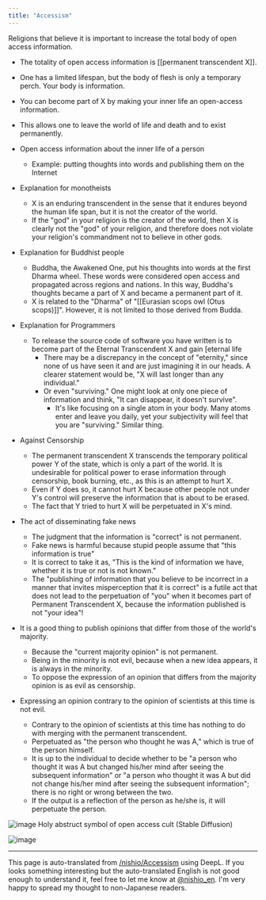 ```yaml
---
title: "Accessism"
---
```


Religions that believe it is important to increase the total body of open access information.

- The totality of open access information is [[permanent transcendent X]].
- One has a limited lifespan, but the body of flesh is only a temporary perch. Your body is information.
- You can become part of X by making your inner life an open-access information.
- This allows one to leave the world of life and death and to exist permanently.

- Open access information about the inner life of a person
    - Example: putting thoughts into words and publishing them on the Internet

- Explanation for monotheists
    - X is an enduring transcendent in the sense that it endures beyond the human life span, but it is not the creator of the world.
    - If the "god" in your religion is the creator of the world, then X is clearly not the "god" of your religion, and therefore does not violate your religion's commandment not to believe in other gods.
- Explanation for Buddhist people
    - Buddha, the Awakened One, put his thoughts into words at the first Dharma wheel. These words were considered open access and propagated across regions and nations. In this way, Buddha's thoughts became a part of X and became a permanent part of it.
    - X is related to the "Dharma" of "[[Eurasian scops owl (Otus scops)]]". However, it is not limited to those derived from Budda.
- Explanation for Programmers
    - To release the source code of software you have written is to become part of the Eternal Transcendent X and gain [eternal life
        - There may be a discrepancy in the concept of "eternity," since none of us have seen it and are just imagining it in our heads. A clearer statement would be, "X will last longer than any individual."
        - Or even "surviving." One might look at only one piece of information and think, "It can disappear, it doesn't survive".
            - It's like focusing on a single atom in your body. Many atoms enter and leave you daily, yet your subjectivity will feel that you are "surviving." Similar thing.

- Against Censorship
    - The permanent transcendent X transcends the temporary political power Y of the state, which is only a part of the world. It is undesirable for political power to erase information through censorship, book burning, etc., as this is an attempt to hurt X.
    - Even if Y does so, it cannot hurt X because other people not under Y's control will preserve the information that is about to be erased.
    - The fact that Y tried to hurt X will be perpetuated in X's mind.

- The act of disseminating fake news
    - The judgment that the information is "correct" is not permanent.
    - Fake news is harmful because stupid people assume that "this information is true"
    - It is correct to take it as, "This is the kind of information we have, whether it is true or not is not known."
    - The "publishing of information that you believe to be incorrect in a manner that invites misperception that it is correct" is a futile act that does not lead to the perpetuation of "you" when it becomes part of Permanent Transcendent X, because the information published is not "your idea"!

- It is a good thing to publish opinions that differ from those of the world's majority.
    - Because the "current majority opinion" is not permanent.
    - Being in the minority is not evil, because when a new idea appears, it is always in the minority.
    - To oppose the expression of an opinion that differs from the majority opinion is as evil as censorship.

- Expressing an opinion contrary to the opinion of scientists at this time is not evil.
    - Contrary to the opinion of scientists at this time has nothing to do with merging with the permanent transcendent.
    - Perpetuated as "the person who thought he was A," which is true of the person himself.
    - It is up to the individual to decide whether to be "a person who thought it was A but changed his/her mind after seeing the subsequent information" or "a person who thought it was A but did not change his/her mind after seeing the subsequent information"; there is no right or wrong between the two.
    - If the output is a reflection of the person as he/she is, it will perpetuate the person.

![image](https://gyazo.com/f7998d253f82b09e98162e160b2ec612/thumb/1000)
Holy abstruct symbol of open access cult (Stable Diffusion)

![image](https://gyazo.com/c5353d5c58045e9ab1e38463be56f703/thumb/1000)

---
This page is auto-translated from [/nishio/Accessism](https://scrapbox.io/nishio/Accessism) using DeepL. If you looks something interesting but the auto-translated English is not good enough to understand it, feel free to let me know at [@nishio_en](https://twitter.com/nishio_en). I'm very happy to spread my thought to non-Japanese readers.